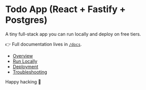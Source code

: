 # Todo App (React + Fastify + Postgres)

A tiny full-stack app you can run locally and deploy on free tiers.

👉 Full documentation lives in [`/docs`](./docs).

- [Overview](./docs/00-Overview.md)
- [Run Locally](./docs/03-Local-Development.md)
- [Deployment](./docs/06-Deployment.md)
- [Troubleshooting](./docs/10-Troubleshooting.md)

Happy hacking 🚀
